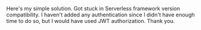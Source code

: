 Here's my simple solution. Got stuck in Serverless framework version compatibility. I haven't added any authentication since I didn't have enough time to do so, but I would have used JWT authorization. Thank you.